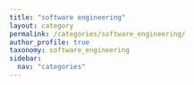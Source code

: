 ```yaml
---
title: "software engineering"
layout: category
permalink: /categories/software_engineering/
author_profile: true
taxonomy: software_engineering
sidebar:
  nav: "categories"
---
```

